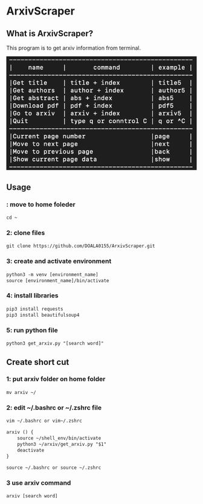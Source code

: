 # ArxivScraper
## What is ArxivScraper?
This program is to get arxiv information from terminal.

![arxiv](./images/arxiv.png)

## Usage
### : move to home foleder
```
cd ~
```

### 2: clone files
```
git clone https://github.com/DOALA0155/ArxivScraper.git
```

### 3: create and activate environment
```
python3 -m venv [environment_name]
source [environment_name]/bin/activate
```

### 4: install libraries
```
pip3 install requests
pip3 install beautifulsoup4
```

### 5: run python file
```
python3 get_arxiv.py "[search word]"
```

## Create short cut
### 1: put arxiv folder on home folder
```
mv arxiv ~/
```

### 2: edit ~/.bashrc or ~/.zshrc file
```
vim ~/.bashrc or vim~/.zshrc
```
```
arxiv () {
    source ~/shell_env/bin/activate
    python3 ~/arxiv/get_arxiv.py "$1"
    deactivate
}
```
```
source ~/.bashrc or source ~/.zshrc
```

### 3 use arxiv command
```
arxiv [search word]
```
